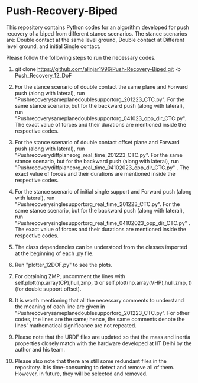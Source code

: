 # Push-Recovery-Biped

This repository contains Python codes for an algorithm developed for push recovery of a biped from different stance scenarios. The stance scenarios are: Double contact at the same level ground, Double contact at Different level ground, and initial Single contact.

Please follow the following steps to run the necessary codes.

1. git clone https://github.com/alinjar1996/Push-Recovery-Biped.git -b Push_Recovery_12_DoF

2. For the stance scenario of double contact the same plane and Forward push (along with lateral), run "Pushrecoverysameplanedoublesupportorg_201223_CTC.py".  For the same stance scenario, but for the backward push (along with lateral), run "Pushrecoverysameplanedoublesupportorg_041023_opp_dir_CTC.py". The exact value of forces and their durations are mentioned inside the respective codes.

3.  For the stance scenario of double contact offset plane and Forward push (along with lateral), run "Pushrecoverydiffplaneorg_real_time_201223_CTC.py". For the same stance scenario, but for the backward push (along with lateral), run "Pushrecoverydiffplaneorg_real_time_04102023_opp_dir_CTC.py" . The exact value of forces and their durations are mentioned inside the respective codes.

4.  For the stance scenario of initial single support and Forward push (along with lateral), run "Pushrecoverysinglesupportorg_real_time_201223_CTC.py". For the same stance scenario, but for the backward push (along with lateral), run "Pushrecoverysinglesupportorg_real_time_04102023_opp_dir_CTC.py" . The exact value of forces and their durations are mentioned inside the respective codes.

5. The class dependencies can be understood from the classes imported at the beginning of each .py file.

6. Run "plotter_12DOF.py" to see the plots.

7. For obtaining ZMP, uncomment the lines with self.plott(np.array(CP),hull,zmp, t) or self.plott(np.array(VHP),hull,zmp, t) (for double support offset).

8. It is worth mentioning that all the necessary comments to understand the meaning of each line are given in "Pushrecoverysameplanedoublesupportorg_201223_CTC.py". For other codes, the lines are the same; hence, the same comments denote the lines' mathematical significance are not repeated.
   
9. Please note that the URDF files are updated so that the mass and inertia properties closely match with the hardware developed at IIT Delhi by the author and his team. 

10. Please also note that there are still some redundant files in the repository. It is time-consuming to detect and remove all of them. However, in future, they will be selected and removed.



